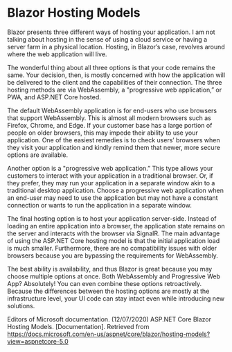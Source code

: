 # Blazor Hosting Models

Blazor presents three different ways of hosting your application. I am not talking about hosting in the sense of using a cloud service or having a server farm in a physical location. Hosting, in Blazor’s case, revolves around where the web application will live.

The wonderful thing about all three options is that your code remains the same. Your decision, then, is mostly concerned with how the application will be delivered to the client and the capabilities of their connection. The three hosting methods are via WebAssembly, a "progressive web application,” or PWA, and ASP.NET Core hosted.

The default WebAssembly application is for end-users who use browsers that support WebAssembly. This is almost all modern browsers such as Firefox, Chrome, and Edge. If your customer base has a large portion of people on older browsers, this may impede their ability to use your application. One of the easiest remedies is to check users’ browsers when they visit your application and kindly remind them that newer, more secure options are available.

Another option is a "progressive web application.” This type allows your customers to interact with your application in a traditional browser. Or, if they prefer, they may run your application in a separate window akin to a traditional desktop application. Choose a progressive web application when an end-user may need to use the application but may not have a constant connection or wants to run the application in a separate window.

The final hosting option is to host your application server-side. Instead of loading an entire application into a browser, the application state remains on the server and interacts with the browser via SignalR. The main advantage of using the ASP.NET Core hosting model is that the initial application load is much smaller. Furthermore, there are no compatibility issues with older browsers because you are bypassing the requirements for WebAssembly.

The best ability is availability, and thus Blazor is great because you may choose multiple options at once. Both WebAssembly and Progressive Web App? Absolutely! You can even combine these options retroactively. Because the differences between the hosting options are mostly at the infrastructure level, your UI code can stay intact even while introducing new solutions.

Editors of Microsoft documentation. (12/07/2020) ASP.NET Core Blazor Hosting Models. [Documentation]. Retrieved from https://docs.microsoft.com/en-us/aspnet/core/blazor/hosting-models?view=aspnetcore-5.0